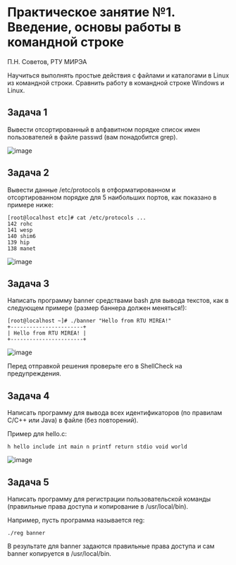 # Практическое занятие №1. Введение, основы работы в командной строке

П.Н. Советов, РТУ МИРЭА

Научиться выполнять простые действия с файлами и каталогами в Linux из командной строки. Сравнить работу в командной строке Windows и Linux.

## Задача 1
Вывести отсортированный в алфавитном порядке список имен пользователей в файле passwd (вам понадобится grep).

![image](https://github.com/user-attachments/assets/de02e457-5213-4eac-aede-59a6153575d1)

## Задача 2
Вывести данные /etc/protocols в отформатированном и отсортированном порядке для 5 наибольших портов, как показано в примере ниже:

    [root@localhost etc]# cat /etc/protocols ...
    142 rohc
    141 wesp
    140 shim6
    139 hip
    138 manet
    
![image](https://github.com/user-attachments/assets/48a16b8d-f81b-4573-8d00-f46148f0bff9)

## Задача 3
Написать программу banner средствами bash для вывода текстов, как в следующем примере (размер баннера должен меняться!):

    [root@localhost ~]# ./banner "Hello from RTU MIREA!"
    +-----------------------+
    | Hello from RTU MIREA! |
    +-----------------------+

![image](https://github.com/user-attachments/assets/6061e0da-14ce-4a9c-9af5-e091f4699d07)

Перед отправкой решения проверьте его в ShellCheck на предупреждения.

## Задача 4
Написать программу для вывода всех идентификаторов (по правилам C/C++ или Java) в файле (без повторений).

Пример для hello.c:

    h hello include int main n printf return stdio void world

![image](https://github.com/user-attachments/assets/257f1a45-54e8-457e-b910-8a0b226aa47b)

## Задача 5
Написать программу для регистрации пользовательской команды (правильные права доступа и копирование в /usr/local/bin).

Например, пусть программа называется reg:

    ./reg banner

В результате для banner задаются правильные права доступа и сам banner копируется в /usr/local/bin.

